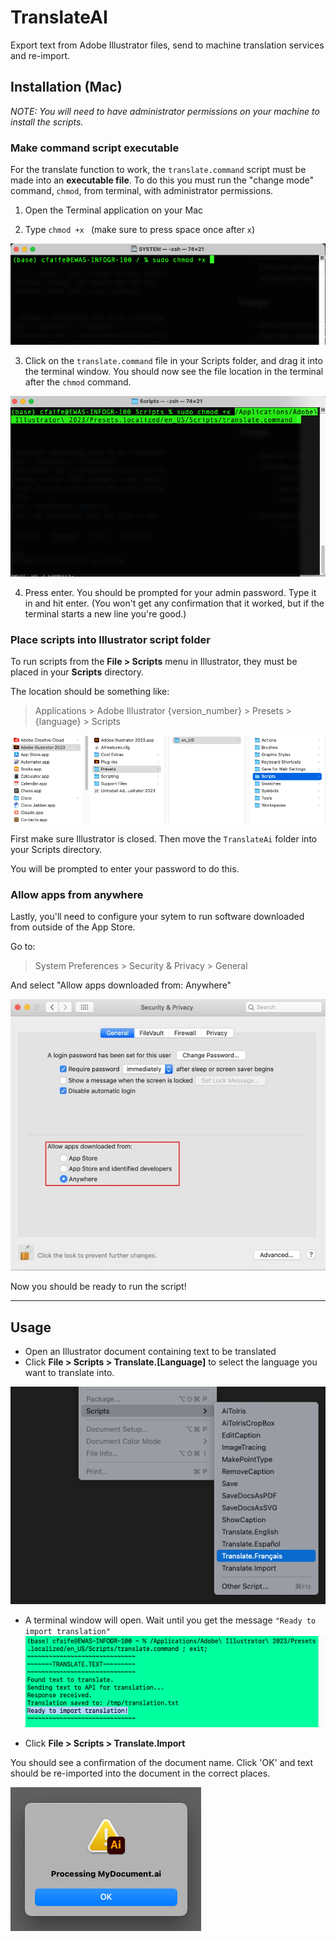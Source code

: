 # TranslateAI
Export text from Adobe Illustrator files, send to machine translation services and re-import.

## Installation (Mac)

*NOTE: You will need to have administrator permissions on your machine to install the scripts.*

### Make command script executable 

For the translate function to work, the `translate.command` script must be made into an **executable file**. To do this you must run the "change mode" command, `chmod`, from terminal, with administrator permissions.

1) Open the Terminal application on your Mac

2) Type `chmod +x ` (make sure to press space once after `x`)

![chmod](img/chmod.png)

3) Click on the `translate.command` file in your Scripts folder, and drag it into the terminal window. You should now see the file location in the terminal after the `chmod` command.

![chmod file](img/chmodfilepath.png)

4) Press enter. You should be prompted for your admin password. Type it in and hit enter. (You won't get any confirmation that it worked, but if the terminal starts a new line you're good.)

### Place scripts into Illustrator script folder

To run scripts from the **File > Scripts** menu in Illustrator, they must be placed in your **Scripts** directory.

The location should be something like:

> Applications > Adobe Illustrator {version_number} > Presets > {language} > Scripts

![Mac filepath](img/macfilepath.png)

First make sure Illustrator is closed. Then move the `TranslateAi` folder into your Scripts directory.

You will be prompted to enter your password to do this.

### Allow apps from anywhere

Lastly, you'll need to configure your sytem to run software downloaded from outside of the App Store.

Go to:
> System Preferences > Security & Privacy > General

And select "Allow apps downloaded from: Anywhere"

![software anywhere](img/anywhere.jpg)

Now you should be ready to run the script!

---

## Usage

* Open an Illustrator document containing text to be translated
* Click **File > Scripts > Translate.[Language]** to select the language you want to translate into.

![Scripts](img/scripts.png)

* A terminal window will open. Wait until you get the message `"Ready to import translation"`
![Ready](img/ready.png)

* Click **File > Scripts > Translate.Import**

You should see a confirmation of the document name. Click 'OK' and text should be re-imported into the document in the correct places.

![Processing](img/Processing.png)